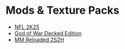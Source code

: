 # Mods & Texture Packs

- [NFL 2K25](https://github.com/lostsoul63b/NFL-2K25)
- [God of War Decked Edition](https://www.reddit.com/r/SteamDeck/comments/1hkobdy/god_of_war_decked_edition/)
- [MM Reloaded 2S2H](https://github.com/GhostlyDark/MM-Reloaded-2S2H)
